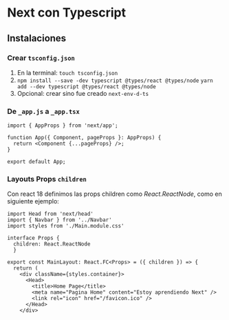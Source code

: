 # Next con Typescript

## Instalaciones

### Crear `tsconfig.json`

1. En la terminal:  `touch tsconfig.json`
2. `npm install --save -dev typescript @types/react @types/node` 
	 `yarn add --dev typescript @types/react @types/node`
3.  Opcional: crear sino fue creado `next-env-d-ts` 

### De `_app.js`  a `_app.tsx`

```tsx
import { AppProps } from 'next/app';

function App({ Component, pageProps }: AppProps) {
  return <Component {...pageProps} />;
}

export default App;
```

### Layouts Props `children`

Con react 18 definimos las props children como *React.ReactNode*, como en siguiente ejemplo:

```tsx
import Head from 'next/head'
import { Navbar } from '../Navbar'
import styles from './Main.module.css'

interface Props {
  children: React.ReactNode
  }

export const MainLayout: React.FC<Props> = ({ children }) => {
  return (
    <div className={styles.container}>
      <Head>
        <title>Home Page</title>
        <meta name="Pagina Home" content="Estoy aprendiendo Next" />
        <link rel="icon" href="/favicon.ico" />
      </Head>
    </div>  
```


